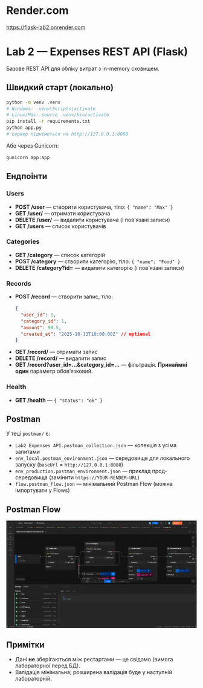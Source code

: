 
# Render.com
https://flask-lab2.onrender.com

# Lab 2 — Expenses REST API (Flask)

Базове REST API для обліку витрат з in-memory сховищем.

## Швидкий старт (локально)

```bash
python -m venv .venv
# Windows: .venv\Scripts\activate
# Linux/Mac: source .venv/bin/activate
pip install -r requirements.txt
python app.py
# сервер підніметься на http://127.0.0.1:8080
```

Або через Gunicorn:

```bash
gunicorn app:app
```

## Ендпоінти

### Users
- **POST /user** — створити користувача, тіло: `{ "name": "Max" }`
- **GET /user/<id>** — отримати користувача
- **DELETE /user/<id>** — видалити користувача (і пов'язані записи)
- **GET /users** — список користувачів

### Categories
- **GET /category** — список категорій
- **POST /category** — створити категорію, тіло: `{ "name": "Food" }`
- **DELETE /category?id=<id>** — видалити категорію (і пов'язані записи)

### Records
- **POST /record** — створити запис, тіло:
  ```json
  {
    "user_id": 1,
    "category_id": 1,
    "amount": 99.5,
    "created_at": "2025-10-13T10:00:00Z" // optional
  }
  ```
- **GET /record/<id>** — отримати запис
- **DELETE /record/<id>** — видалити запис
- **GET /record?user_id=...&category_id=...** — фільтрація. **Принаймні один** параметр обовʼязковий.

### Health
- **GET /health** — `{ "status": "ok" }`

## Postman
У теці `postman/` є:
- `Lab2 Expenses API.postman_collection.json` — колекція з усіма запитами
- `env_local.postman_environment.json` — середовище для локального запуску (`baseUrl` = `http://127.0.0.1:8080`)
- `env_production.postman_environment.json` — приклад прод-середовища (замінити `https://YOUR-RENDER-URL`)
- `flow.postman_flow.json` — мінімальний Postman Flow (можна імпортувати у Flows)

## Postman Flow
![Flow](./зображення_2025-10-30_133558970.png)

## Примітки
- Дані **не** зберігаються між рестартами — це свідомо (вимога лабораторної перед БД).
- Валідація мінімальна; розширена валідація буде у наступній лабораторній.
